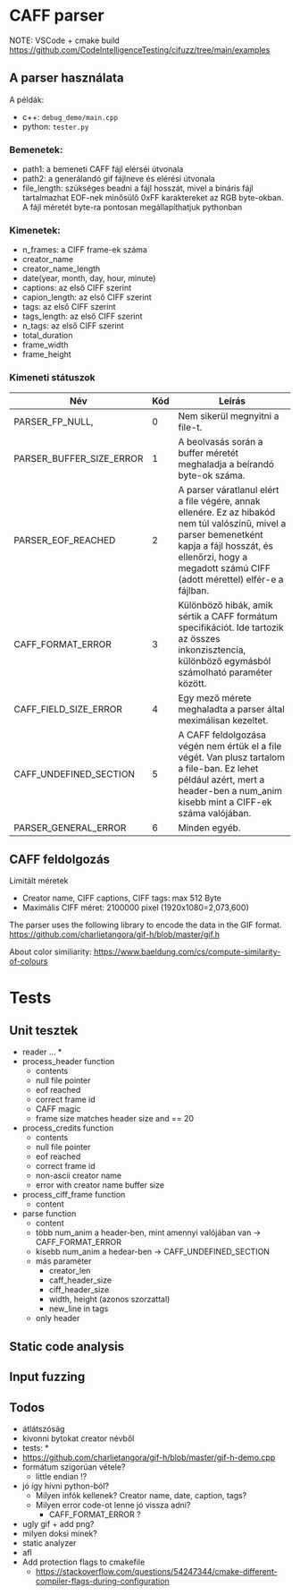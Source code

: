 # CAFF parser

NOTE: VSCode + cmake build
https://github.com/CodeIntelligenceTesting/cifuzz/tree/main/examples

## A parser használata

A példák:
* c++: `debug_demo/main.cpp`
* python: `tester.py`

### Bemenetek:
* path1: a bemeneti CAFF fájl elérséi útvonala
* path2: a generálandó gif fájlneve és elérési útvonala
* file_length: szükséges beadni a fájl hosszát, mivel a bináris fájl tartalmazhat EOF-nek minősülő 0xFF karaktereket az RGB byte-okban. A fájl méretét byte-ra pontosan megállapíthatjuk pythonban

### Kimenetek:
* n_frames: a CIFF frame-ek száma
* creator_name
* creator_name_length
* date(year, month, day, hour, minute)
* captions: az első CIFF szerint
* capion_length: az első CIFF szerint
* tags: az első CIFF szerint
* tags_length: az első CIFF szerint
* n_tags: az első CIFF szerint
* total_duration
* frame_width
* frame_height

### Kimeneti státuszok

| Név | Kód | Leírás  |
|---|---|---|
| PARSER_FP_NULL,          | 0 | Nem sikerül megnyitni a file-t. |
| PARSER_BUFFER_SIZE_ERROR | 1 | A beolvasás során a buffer méretét meghaladja a beírandó byte-ok száma. |
| PARSER_EOF_REACHED       | 2 | A parser váratlanul elért a file végére, annak ellenére. Ez az hibakód nem túl valószínű, mivel a parser bemenetként kapja a fájl hosszát, és ellenőrzi, hogy a megadott számú CIFF (adott mérettel) elfér-e a fájlban. |
| CAFF_FORMAT_ERROR        | 3 | Különböző hibák, amik sértik a CAFF formátum specifikációt. Ide tartozik az összes inkonzisztencia, különböző egymásból számolható paraméter között. |
| CAFF_FIELD_SIZE_ERROR    | 4 | Egy mező mérete meghaladta a parser által meximálisan kezeltet. |
| CAFF_UNDEFINED_SECTION   | 5 | A CAFF feldolgozása végén nem értük el a file végét. Van plusz tartalom a file-ban. Ez lehet például azért, mert a header-ben a num_anim kisebb mint a CIFF-ek száma valójában. |
| PARSER_GENERAL_ERROR     | 6 | Minden egyéb. |



## CAFF feldolgozás

Limitált méretek
* Creator name, CIFF captions, CIFF tags:  max 512 Byte
* Maximális CIFF méret: 2100000 pixel (1920x1080=2,073,600)


The parser uses the following library to encode the data in the GIF format.
https://github.com/charlietangora/gif-h/blob/master/gif.h

About color similiarity:
https://www.baeldung.com/cs/compute-similarity-of-colours

# Tests

## Unit tesztek
* reader ...
    * 
* process_header function
    * contents
    * null file pointer
    * eof reached
    * correct frame id
    * CAFF magic 
    * frame size matches header size and == 20
* process_credits function
    * contents
    * null file pointer
    * eof reached
    * correct frame id
    * non-ascii creator name
    * error with creator name buffer size
* process_ciff_frame function
    * content
* parse function
    * content
    * több num_anim a header-ben, mint amennyi valójában van -> CAFF_FORMAT_ERROR
    * kisebb num_anim a hedear-ben -> CAFF_UNDEFINED_SECTION
    * más paraméter
        * creator_len
        * caff_header_size
        * ciff_header_size
        * width, height (azonos szorzattal)
        * new_line in tags
    * only header

## Static code analysis

## Input fuzzing

## Todos
* átlátszóság
* kivonni bytokat creator névből
* tests:
    *
* https://github.com/charlietangora/gif-h/blob/master/gif-h-demo.cpp
* formátum szigorúan vétele?
    * little endian !?
* jó így hívni python-ból?
    * Milyen infók kellenek? Creator name, date, caption, tags?
    * Milyen error code-ot lenne jó vissza adni?
        * CAFF_FORMAT_ERROR ?
* ugly gif + add png?
* milyen doksi minek?
* static analyzer
* afl
* Add protection flags to cmakefile
    * https://stackoverflow.com/questions/54247344/cmake-different-compiler-flags-during-configuration